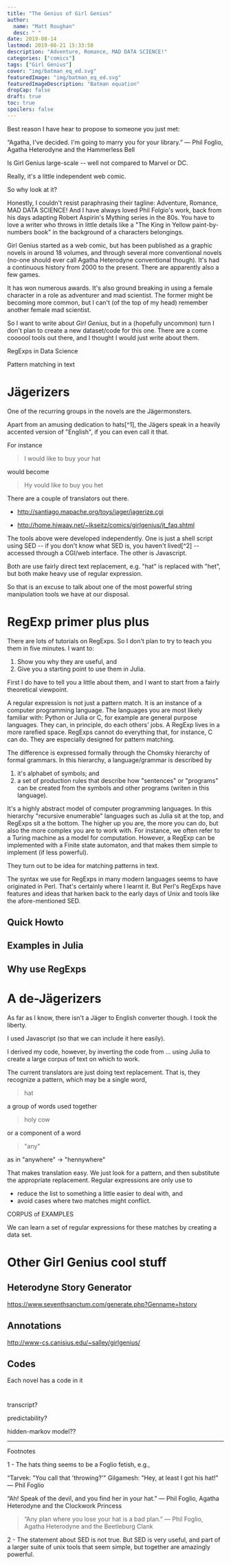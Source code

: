```yaml
--- 
title: "The Genius of Girl Genius"
author:
  name: "Matt Roughan"
  desc: " "
date: 2019-08-14
lastmod: 2019-08-21 15:33:50
description: "Adventure, Romance, MAD DATA SCIENCE!"
categories: ["comics"]
tags: ["Girl Genius"]
cover: "img/batman_eq_ed.svg" 
featuredImage: "img/batman_eq_ed.svg" 
featuredImageDescription: "Batman equation"
dropCap: false
draft: true
toc: true
spoilers: false 
---
```


<!-- https://www.goodreads.com/author/quotes/42122.Phil_Foglio -->

<!-- “As Master Payne escorted her to the waiting coach, a small frown crossed her face. "People keep giving me rings," she confided to him, "But I think a small death ray might be more practical.” -->
<!-- ― Phil And Kaja Foglio, Agatha H and the Clockwork Princess  -->


<!-- “Is this one of those situations that involves "ethics"? 'Cause I'm a cat, you know. I've never been very good at those.” -->
<!-- ― Phil Foglio, Agatha Heterodyne and the Voice of the Castle  -->


Best reason I have hear to propose to someone you just met: 

“Agatha, I've decided. I'm going to marry you for your library.”
― Phil Foglio, Agatha Heterodyne and the Hammerless Bell 

Is Girl Genius large-scale -- well not compared to Marvel or DC. 

Really, it's a little independent web comic. 

So why look at it?

Honestly, I couldn't resist paraphrasing their tagline: Adventure, Romance, MAD DATA SCIENCE!
And I have always loved Phil Folgio's work, back from his days
adapting Robert Aspirin's Mything series in the 80s. You have to
love a writer who throws in little details like a "The King in Yellow
paint-by-numbers book" in the background of a characters belongings. 

Girl Genius started as a web comic, but has been published as a
graphic novels in around 18 volumes, and through several more
conventional novels (no-one should ever call Agatha Heterodyne
conventional though). It's had a continuous history from 2000 to the
present. There are apparently also a few games. 

It has won numerous awards. It's also ground breaking in using a
female character in a role as adventurer and mad scientist. The former
might be becoming more common, but I can't (of the top of my head)
remember another female mad scientist. 

So I want to write about *Girl Genius*, but in a (hopefully uncommon)
turn I don't plan to create a new dataset/code for this one. There are
a come coooool tools out there, and I thought I would just write about
them. 

RegExps in Data Science 

Pattern matching in text 



# Jägerizers

One of the recurring groups in the novels are the Jägermonsters.

Apart from an amusing dedication to hats[^1], the Jägers speak in a
heavily accented version of "English", if you can even call it that. 

For instance

> I would like to buy your hat

would become

> Hy vould like to buy you het 

There are a couple of translators out there. 

 + http://santiago.mapache.org/toys/jager/jagerize.cgi

 + http://home.hiwaay.net/~lkseitz/comics/girlgenius/jt_faq.shtml
 
The tools above were developed independently. One is just a shell
script using SED -- if you don't know what SED is, you haven't
lived[^2] -- accessed through a CGI/web interface. The other is
Javascript.

Both are use fairly direct text replacement, e.g. "hat" is replaced
with "het", but both make heavy use of regular expression.

So that is an excuse to talk about one of the most powerful string
manipulation tools we have at our disposal.

# RegExp primer plus plus

There are lots of tutorials on RegExps. So I don't plan to try to
teach you them in five minutes. I want to:

1. Show you why they are useful, and 
2. Give you a starting point to use them in Julia.

First I do have to tell you a little about them, and I want to start
from a fairly theoretical viewpoint. 

A regular expression is not just a pattern match. It is an instance of
a computer programming language. The languages you are most likely
familiar with: Python or Julia or C, for example are general purpose
languages. They can, in principle, do each others' jobs. A RegExp
lives in a more rarefied space. RegExps cannot do everything that, for
instance, C can do. They are especially designed for pattern
matching. 

The difference is expressed formally through  the Chomsky hierarchy of
formal grammars. In this hierarchy, a language/grammar is described by 

1. it's alphabet of symbols; and 
2. a set of production rules that describe how "sentences" or "programs" can be
   created from the symbols and other programs (writen in this language).

It's a highly abstract model of computer programming languages. In
this hierarchy "recursive enumerable" languages such as Julia sit at
the top, and RegExps sit a the bottom. The higher up you are, the more
you can do, but also the more complex you are to work with. For
instance, we often refer to a Turing machine as a model for
computation. However, a RegExp can be implemented with a Finite state
automaton, and that makes them simple to implement (if less
powerful). 

They turn out to be idea for matching patterns in text. 


The syntax we use for RegExps in many modern languages seems to have
originated in Perl. That's certainly where I learnt it. But Perl's
RegExps have features and ideas that harken back to the early days of
Unix and tools like the afore-mentioned SED. 


## Quick Howto



## Examples in Julia




## Why use RegExps




# A de-Jägerizers


As far as I know, there isn't a Jäger to English converter though. I
took the liberty. 

I used Javascript (so that we can include it here easily). 

I derived my code, however, by inverting the code from ...  using
Julia to create a large corpus of text on which to work. 


The current translators are just doing text replacement. That is, they
recognize a pattern, which may be a single word, 

> hat

a group of words used together

> holy cow

or a component of a word

> "any"

as in "anywhere" -> "hennywhere"

That makes translation easy. We just look for a pattern, and then
substitute the appropriate replacement. Regular expressions are only
use to 

+ reduce the list to something a little easier to deal with, and 
+ avoid cases where two matches might conflict. 





CORPUS of EXAMPLES


We can learn a set of regular expressions for these matches by
creating a data set. 




# Other Girl Genius cool stuff

## Heterodyne Story Generator 

https://www.seventhsanctum.com/generate.php?Genname=hstory


## Annotations

http://www-cs.canisius.edu/~salley/girlgenius/


## Codes


Each novel has a code in it


# 


transcript? 

predictability?

hidden-markov model??


---


Footnotes

1 - The hats thing seems to be a Foglio fetish, e.g.,

> 
“Tarvek: "You call that 'throwing?'"
Gilgamesh: "Hey, at least I got his hat!”
― Phil Foglio 

> 
“Ah! Speak of the devil, and you find her in your hat.”
― Phil Foglio, Agatha Heterodyne and the Clockwork Princess 

> “Any plan where you lose your hat is a bad plan.”
― Phil Foglio, Agatha Heterodyne and the Beetleburg Clank 



2 - The statement about SED is not true. But SED is very useful, and
    part of a larger suite of unix tools that seem simple, but
    together are amazingly powerful. 

